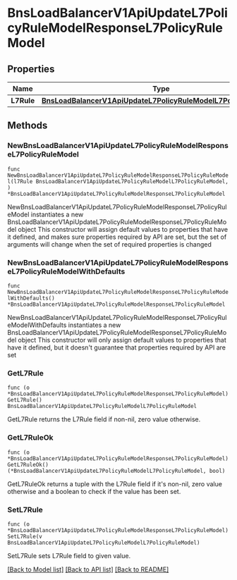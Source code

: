 # BnsLoadBalancerV1ApiUpdateL7PolicyRuleModelResponseL7PolicyRuleModel

## Properties

Name | Type | Description | Notes
------------ | ------------- | ------------- | -------------
**L7Rule** | [**BnsLoadBalancerV1ApiUpdateL7PolicyRuleModelL7PolicyRuleModel**](BnsLoadBalancerV1ApiUpdateL7PolicyRuleModelL7PolicyRuleModel.md) |  | 

## Methods

### NewBnsLoadBalancerV1ApiUpdateL7PolicyRuleModelResponseL7PolicyRuleModel

`func NewBnsLoadBalancerV1ApiUpdateL7PolicyRuleModelResponseL7PolicyRuleModel(l7Rule BnsLoadBalancerV1ApiUpdateL7PolicyRuleModelL7PolicyRuleModel, ) *BnsLoadBalancerV1ApiUpdateL7PolicyRuleModelResponseL7PolicyRuleModel`

NewBnsLoadBalancerV1ApiUpdateL7PolicyRuleModelResponseL7PolicyRuleModel instantiates a new BnsLoadBalancerV1ApiUpdateL7PolicyRuleModelResponseL7PolicyRuleModel object
This constructor will assign default values to properties that have it defined,
and makes sure properties required by API are set, but the set of arguments
will change when the set of required properties is changed

### NewBnsLoadBalancerV1ApiUpdateL7PolicyRuleModelResponseL7PolicyRuleModelWithDefaults

`func NewBnsLoadBalancerV1ApiUpdateL7PolicyRuleModelResponseL7PolicyRuleModelWithDefaults() *BnsLoadBalancerV1ApiUpdateL7PolicyRuleModelResponseL7PolicyRuleModel`

NewBnsLoadBalancerV1ApiUpdateL7PolicyRuleModelResponseL7PolicyRuleModelWithDefaults instantiates a new BnsLoadBalancerV1ApiUpdateL7PolicyRuleModelResponseL7PolicyRuleModel object
This constructor will only assign default values to properties that have it defined,
but it doesn't guarantee that properties required by API are set

### GetL7Rule

`func (o *BnsLoadBalancerV1ApiUpdateL7PolicyRuleModelResponseL7PolicyRuleModel) GetL7Rule() BnsLoadBalancerV1ApiUpdateL7PolicyRuleModelL7PolicyRuleModel`

GetL7Rule returns the L7Rule field if non-nil, zero value otherwise.

### GetL7RuleOk

`func (o *BnsLoadBalancerV1ApiUpdateL7PolicyRuleModelResponseL7PolicyRuleModel) GetL7RuleOk() (*BnsLoadBalancerV1ApiUpdateL7PolicyRuleModelL7PolicyRuleModel, bool)`

GetL7RuleOk returns a tuple with the L7Rule field if it's non-nil, zero value otherwise
and a boolean to check if the value has been set.

### SetL7Rule

`func (o *BnsLoadBalancerV1ApiUpdateL7PolicyRuleModelResponseL7PolicyRuleModel) SetL7Rule(v BnsLoadBalancerV1ApiUpdateL7PolicyRuleModelL7PolicyRuleModel)`

SetL7Rule sets L7Rule field to given value.



[[Back to Model list]](../README.md#documentation-for-models) [[Back to API list]](../README.md#documentation-for-api-endpoints) [[Back to README]](../README.md)


